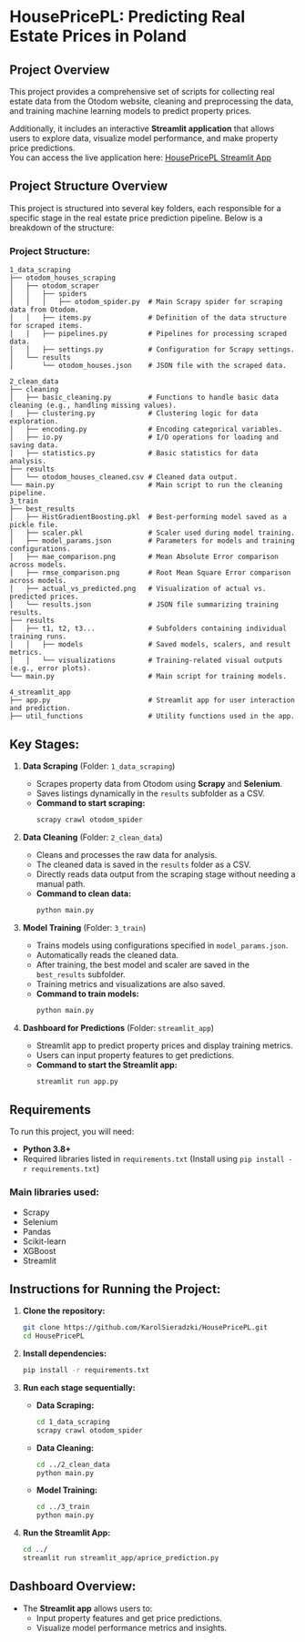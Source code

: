 # HousePricePL: Predicting Real Estate Prices in Poland


## Project Overview  
This project provides a comprehensive set of scripts for collecting real estate data from the Otodom website, cleaning and preprocessing the data, and training machine learning models to predict property prices.

Additionally, it includes an interactive **Streamlit application** that allows users to explore data, visualize model performance, and make property price predictions.  
You can access the live application here: [HousePricePL Streamlit App](https://housepricepl.streamlit.app/)


## Project Structure Overview
This project is structured into several key folders, each responsible for a specific stage in the real estate price prediction pipeline. Below is a breakdown of the structure:

### **Project Structure:**
```
1_data_scraping
├── otodom_houses_scraping
│   ├── otodom_scraper
│   │   ├── spiders
│   │   │   ├── otodom_spider.py  # Main Scrapy spider for scraping data from Otodom.
│   │   ├── items.py              # Definition of the data structure for scraped items.
│   │   ├── pipelines.py          # Pipelines for processing scraped data.
│   │   ├── settings.py           # Configuration for Scrapy settings.
│   └── results
│       └── otodom_houses.json    # JSON file with the scraped data.

2_clean_data
├── cleaning
│   ├── basic_cleaning.py         # Functions to handle basic data cleaning (e.g., handling missing values).
│   ├── clustering.py             # Clustering logic for data exploration.
│   ├── encoding.py               # Encoding categorical variables.
│   ├── io.py                     # I/O operations for loading and saving data.
│   ├── statistics.py             # Basic statistics for data analysis.
├── results
│   └── otodom_houses_cleaned.csv # Cleaned data output.
└── main.py                       # Main script to run the cleaning pipeline.
3_train
├── best_results
│   ├── HistGradientBoosting.pkl  # Best-performing model saved as a pickle file.
│   ├── scaler.pkl                # Scaler used during model training.
│   ├── model_params.json         # Parameters for models and training configurations.
│   ├── mae_comparison.png        # Mean Absolute Error comparison across models.
│   ├── rmse_comparison.png       # Root Mean Square Error comparison across models.
│   ├── actual_vs_predicted.png   # Visualization of actual vs. predicted prices.
│   └── results.json              # JSON file summarizing training results.
├── results
│   ├── t1, t2, t3...             # Subfolders containing individual training runs.
│   │   ├── models                # Saved models, scalers, and result metrics.
│   │   └── visualizations        # Training-related visual outputs (e.g., error plots).
└── main.py                       # Main script for training models.

4_streamlit_app
├── app.py                        # Streamlit app for user interaction and prediction.
├── util_functions                # Utility functions used in the app.
```

## **Key Stages:**

1. **Data Scraping** (Folder: `1_data_scraping`)
   - Scrapes property data from Otodom using **Scrapy** and **Selenium**.
   - Saves listings dynamically in the `results` subfolder as a CSV.
   - **Command to start scraping:**
     ```bash
     scrapy crawl otodom_spider
     ```

2. **Data Cleaning** (Folder: `2_clean_data`)
   - Cleans and processes the raw data for analysis.
   - The cleaned data is saved in the `results` folder as a CSV.
   - Directly reads data output from the scraping stage without needing a manual path.
   - **Command to clean data:**
     ```bash
     python main.py
     ```

3. **Model Training** (Folder: `3_train`)
   - Trains models using configurations specified in `model_params.json`.
   - Automatically reads the cleaned data.
   - After training, the best model and scaler are saved in the `best_results` subfolder.
   - Training metrics and visualizations are also saved.
   - **Command to train models:**
     ```bash
     python main.py
     ```

4. **Dashboard for Predictions** (Folder: `streamlit_app`)
   - Streamlit app to predict property prices and display training metrics.
   - Users can input property features to get predictions.
   - **Command to start the Streamlit app:**
     ```bash
     streamlit run app.py
     ```

## **Requirements**
To run this project, you will need:

- **Python 3.8+**
- Required libraries listed in `requirements.txt` (Install using `pip install -r requirements.txt`)

### **Main libraries used:**
- Scrapy
- Selenium
- Pandas
- Scikit-learn
- XGBoost
- Streamlit

## **Instructions for Running the Project:**

1. **Clone the repository:**
   ```bash
   git clone https://github.com/KarolSieradzki/HousePricePL.git
   cd HousePricePL
   ```

2. **Install dependencies:**
   ```bash
   pip install -r requirements.txt
   ```

3. **Run each stage sequentially:**
   - **Data Scraping:**
     ```bash
     cd 1_data_scraping
     scrapy crawl otodom_spider
     ```

   - **Data Cleaning:**
     ```bash
     cd ../2_clean_data
     python main.py
     ```

   - **Model Training:**
     ```bash
     cd ../3_train
     python main.py
     ```

4. **Run the Streamlit App:**
   ```bash
   cd ../
   streamlit run streamlit_app/aprice_prediction.py
   ```

## **Dashboard Overview:**
- The **Streamlit app** allows users to:
  - Input property features and get price predictions.
  - Visualize model performance metrics and insights.
